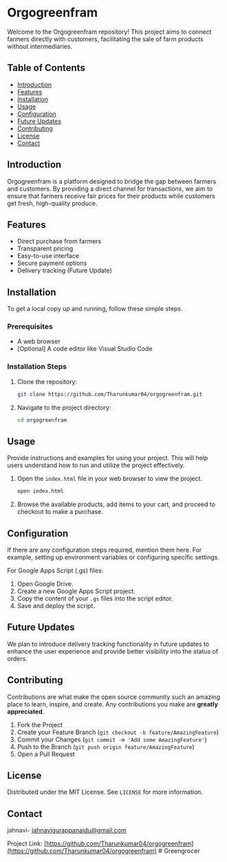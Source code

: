 # Orgogreenfram

Welcome to the Orgogreenfram repository! This project aims to connect farmers directly with customers, facilitating the sale of farm products without intermediaries.

## Table of Contents

- [Introduction](#introduction)
- [Features](#features)
- [Installation](#installation)
- [Usage](#usage)
- [Configuration](#configuration)
- [Future Updates](#future-updates)
- [Contributing](#contributing)
- [License](#license)
- [Contact](#contact)

## Introduction

Orgogreenfram is a platform designed to bridge the gap between farmers and customers. By providing a direct channel for transactions, we aim to ensure that farmers receive fair prices for their products while customers get fresh, high-quality produce.

## Features

- Direct purchase from farmers
- Transparent pricing
- Easy-to-use interface
- Secure payment options
- Delivery tracking (Future Update)

## Installation

To get a local copy up and running, follow these simple steps.

### Prerequisites

- A web browser
- [Optional] A code editor like Visual Studio Code

### Installation Steps

1. Clone the repository:
    ```sh
    git clone https://github.com/Tharunkumar04/orgogreenfram.git
    ```
2. Navigate to the project directory:
    ```sh
    cd orgogreenfram
    ```

## Usage

Provide instructions and examples for using your project. This will help users understand how to run and utilize the project effectively.

1. Open the `index.html` file in your web browser to view the project.
    ```sh
    open index.html
    ```
2. Browse the available products, add items to your cart, and proceed to checkout to make a purchase.

## Configuration

If there are any configuration steps required, mention them here. For example, setting up environment variables or configuring specific settings.

For Google Apps Script (.gs) files:

1. Open Google Drive.
2. Create a new Google Apps Script project.
3. Copy the content of your `.gs` files into the script editor.
4. Save and deploy the script.

## Future Updates

We plan to introduce delivery tracking functionality in future updates to enhance the user experience and provide better visibility into the status of orders.

## Contributing

Contributions are what make the open source community such an amazing place to learn, inspire, and create. Any contributions you make are **greatly appreciated**.

1. Fork the Project
2. Create your Feature Branch (`git checkout -b feature/AmazingFeature`)
3. Commit your Changes (`git commit -m 'Add some AmazingFeature'`)
4. Push to the Branch (`git push origin feature/AmazingFeature`)
5. Open a Pull Request

## License

Distributed under the MIT License. See `LICENSE` for more information.

## Contact

 jahnavi- [jahnavigurappanaidu@gmail.com](mailto:jahnavigurappanaidu@gmail.com)

Project Link: [https://github.com/Tharunkumar04/orgogreenfram](https://github.com/Tharunkumar04/orgogreenfram)
#   G r e e n g r o c e r  
 